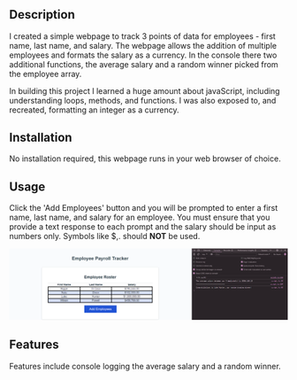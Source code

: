 # <Payroll Tracker>

## Description

I created a simple webpage to track 3 points of data for employees - first name, last name, and salary. The webpage allows the addition of multiple employees and formats the salary as a currency. In the console there two additional functions, the average salary and a random winner picked from the employee array.

In building this project I learned a huge amount about javaScript, including understanding loops, methods, and functions. I was also exposed to, and recreated, formatting an integer as a currency.


## Installation

No installation required, this webpage runs in your web browser of choice.

## Usage

Click the 'Add Employees' button and you will be prompted to enter a first name, last name, and salary for an employee. You must ensure that you provide a text response to each prompt and the salary should be input as numbers only. Symbols like $,. should **NOT** be used.

![screenshot](./Screenshot%202024-03-06%20225301.png)


## Features

Features include console logging the average salary and a random winner.

